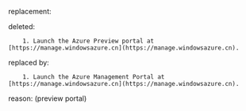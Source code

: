 replacement:

deleted:

		1. Launch the Azure Preview portal at [https://manage.windowsazure.cn](https://manage.windowsazure.cn).

replaced by:

		1. Launch the Azure Management Portal at [https://manage.windowsazure.cn](https://manage.windowsazure.cn).

reason: (preview portal)

